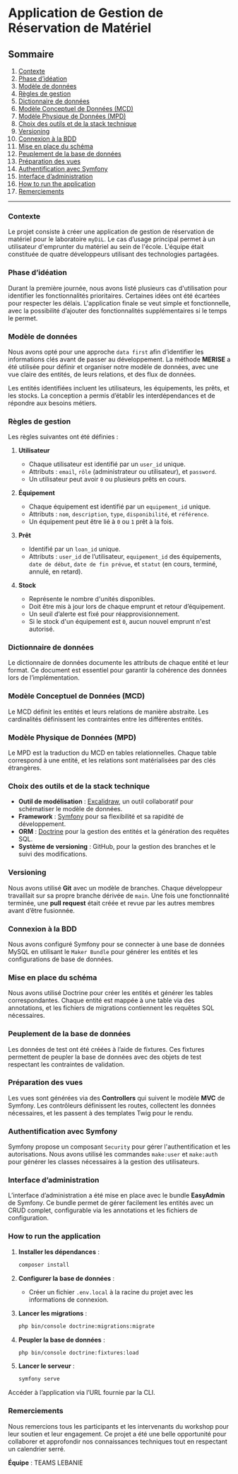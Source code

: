 # Application de Gestion de Réservation de Matériel

## Sommaire
1. [Contexte](#contexte)
2. [Phase d’idéation](#phase-did%C3%A9ation)
3. [Modèle de données](#mod%C3%A8le-de-donn%C3%A9es)
4. [Règles de gestion](#r%C3%A8gles-de-gestion)
5. [Dictionnaire de données](#dictionnaire-de-donn%C3%A9es)
6. [Modèle Conceptuel de Données (MCD)](#mod%C3%A8le-conceptuel-de-donn%C3%A9es-mcd)
7. [Modèle Physique de Données (MPD)](#mod%C3%A8le-physique-de-donn%C3%A9es-mpd)
8. [Choix des outils et de la stack technique](#choix-des-outils-et-de-la-stack-technique)
9. [Versioning](#versioning)
10. [Connexion à la BDD](#connexion-%C3%A0-la-bdd)
11. [Mise en place du schéma](#mise-en-place-du-sch%C3%A9ma)
12. [Peuplement de la base de données](#peuplement-de-la-base-de-donn%C3%A9es)
13. [Préparation des vues](#pr%C3%A9paration-des-vues)
14. [Authentification avec Symfony](#authentification-avec-symfony)
15. [Interface d’administration](#interface-dadministration)
16. [How to run the application](#how-to-run-the-application)
17. [Remerciements](#remerciements)

---

### Contexte

Le projet consiste à créer une application de gestion de réservation de matériel pour le laboratoire `myDiL`. Le cas d’usage principal permet à un utilisateur d'emprunter du matériel au sein de l'école. L'équipe était constituée de quatre développeurs utilisant des technologies partagées.

### Phase d’idéation

Durant la première journée, nous avons listé plusieurs cas d'utilisation pour identifier les fonctionnalités prioritaires. Certaines idées ont été écartées pour respecter les délais. L'application finale se veut simple et fonctionnelle, avec la possibilité d’ajouter des fonctionnalités supplémentaires si le temps le permet.

### Modèle de données

Nous avons opté pour une approche `data first` afin d’identifier les informations clés avant de passer au développement. La méthode **MERISE** a été utilisée pour définir et organiser notre modèle de données, avec une vue claire des entités, de leurs relations, et des flux de données.

Les entités identifiées incluent les utilisateurs, les équipements, les prêts, et les stocks. La conception a permis d’établir les interdépendances et de répondre aux besoins métiers.

### Règles de gestion

Les règles suivantes ont été définies :

1. **Utilisateur**
   - Chaque utilisateur est identifié par un `user_id` unique.
   - Attributs : `email`, `rôle` (administrateur ou utilisateur), et `password`.
   - Un utilisateur peut avoir `0` ou plusieurs prêts en cours.

2. **Équipement**
   - Chaque équipement est identifié par un `equipement_id` unique.
   - Attributs : `nom`, `description`, `type`, `disponibilité`, et `référence`.
   - Un équipement peut être lié à `0` ou `1` prêt à la fois.

3. **Prêt**
   - Identifié par un `loan_id` unique.
   - Attributs : `user_id` de l’utilisateur, `equipement_id` des équipements, `date de début`, `date de fin prévue`, et `statut` (en cours, terminé, annulé, en retard).

4. **Stock**
   - Représente le nombre d'unités disponibles.
   - Doit être mis à jour lors de chaque emprunt et retour d’équipement.
   - Un seuil d’alerte est fixé pour réapprovisionnement.
   - Si le stock d'un équipement est `0`, aucun nouvel emprunt n'est autorisé.

### Dictionnaire de données

Le dictionnaire de données documente les attributs de chaque entité et leur format. Ce document est essentiel pour garantir la cohérence des données lors de l’implémentation.

### Modèle Conceptuel de Données (MCD)

Le MCD définit les entités et leurs relations de manière abstraite. Les cardinalités définissent les contraintes entre les différentes entités.

### Modèle Physique de Données (MPD)

Le MPD est la traduction du MCD en tables relationnelles. Chaque table correspond à une entité, et les relations sont matérialisées par des clés étrangères.

### Choix des outils et de la stack technique

- **Outil de modélisation** : [Excalidraw](https://excalidraw.com), un outil collaboratif pour schématiser le modèle de données.
- **Framework** : [Symfony](https://symfony.com) pour sa flexibilité et sa rapidité de développement.
- **ORM** : [Doctrine](https://www.doctrine-project.org) pour la gestion des entités et la génération des requêtes SQL.
- **Système de versioning** : GitHub, pour la gestion des branches et le suivi des modifications.

### Versioning

Nous avons utilisé **Git** avec un modèle de branches. Chaque développeur travaillait sur sa propre branche dérivée de `main`. Une fois une fonctionnalité terminée, une **pull request** était créée et revue par les autres membres avant d’être fusionnée.

### Connexion à la BDD

Nous avons configuré Symfony pour se connecter à une base de données MySQL en utilisant le `Maker Bundle` pour générer les entités et les configurations de base de données.

### Mise en place du schéma

Nous avons utilisé Doctrine pour créer les entités et générer les tables correspondantes. Chaque entité est mappée à une table via des annotations, et les fichiers de migrations contiennent les requêtes SQL nécessaires.

### Peuplement de la base de données

Les données de test ont été créées à l’aide de fixtures. Ces fixtures permettent de peupler la base de données avec des objets de test respectant les contraintes de validation.

### Préparation des vues

Les vues sont générées via des **Controllers** qui suivent le modèle **MVC** de Symfony. Les contrôleurs définissent les routes, collectent les données nécessaires, et les passent à des templates Twig pour le rendu.

### Authentification avec Symfony

Symfony propose un composant `Security` pour gérer l'authentification et les autorisations. Nous avons utilisé les commandes `make:user` et `make:auth` pour générer les classes nécessaires à la gestion des utilisateurs.

### Interface d’administration

L’interface d’administration a été mise en place avec le bundle **EasyAdmin** de Symfony. Ce bundle permet de gérer facilement les entités avec un CRUD complet, configurable via les annotations et les fichiers de configuration.

### How to run the application

1. **Installer les dépendances** :
    ```bash
    composer install
    ```
2. **Configurer la base de données** :
   - Créer un fichier `.env.local` à la racine du projet avec les informations de connexion.

3. **Lancer les migrations** :
    ```bash
    php bin/console doctrine:migrations:migrate
    ```
4. **Peupler la base de données** :
    ```bash
    php bin/console doctrine:fixtures:load
    ```
5. **Lancer le serveur** :
    ```bash
    symfony serve
    ```

Accéder à l’application via l’URL fournie par la CLI.

### Remerciements

Nous remercions tous les participants et les intervenants du workshop pour leur soutien et leur engagement. Ce projet a été une belle opportunité pour collaborer et approfondir nos connaissances techniques tout en respectant un calendrier serré.

**Équipe** : TEAMS LEBANIE
